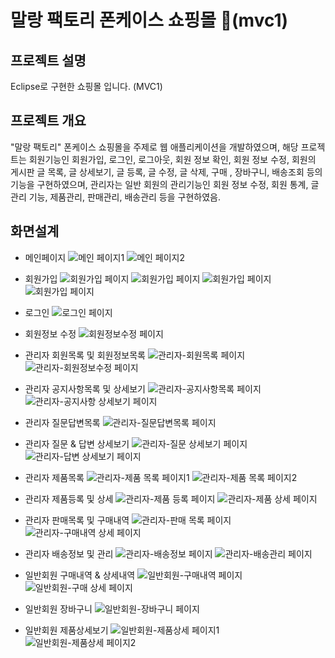 # 말랑 팩토리 폰케이스 쇼핑몰 🛒(mvc1)

## 프로젝트 설명
Eclipse로 구현한 쇼핑몰 입니다. (MVC1)

## 프로젝트 개요
"말랑 팩토리" 폰케이스 쇼핑몰을 주제로 웹 애플리케이션을 개발하였으며, 해당 프로젝트는 회원기능인 회원가입, 로그인, 로그아웃, 회원 정보 확인, 회원 정보 수정, 회원의 게시판 글 목록, 글 상세보기, 글 등록, 글 수정, 글 삭제, 구매 , 장바구니, 배송조회 등의 기능을 구현하였으며, 관리자는 일반 회원의 관리기능인 회원 정보 수정, 회원 통계, 글 관리 기능, 제품관리, 판매관리, 배송관리  등을 구현하였음.


## 화면설계 

* 메인페이지
![메인 페이지1](./WebContent/img/1.png "메인 페이지")
![메인 페이지2](./WebContent/img/2.png "메인 페이지")

* 회원가입
![회원가입 페이지](./WebContent/img/3-1.png "회원가입 페이지")
![회원가입 페이지](./WebContent/img/3-2.png "회원가입 페이지")
![회원가입 페이지](./WebContent/img/3-3.png "회원가입 페이지")
![회원가입 페이지](./WebContent/img/3-3.png "회원가입 페이지")

* 로그인
![로그인 페이지](./WebContent/img/4.png "로그인 페이지")

* 회원정보 수정
![회원정보수정 페이지](./WebContent/img/5.png "회원정보수정 페이지")

* 관리자 회원목록 및 회원정보목록
![관리자-회원목록 페이지](./WebContent/img/6.png "관리자-회원목록 페이지")
![관리자-회원정보수정 페이지](./WebContent/img/6-1.png "관리자-회원정보목록 페이지")

* 관리자 공지사항목록 및 상세보기
![관리자-공지사항목록 페이지](./WebContent/img/7.png "관리자-공지사항목록 페이지")
![관리자-공지사항 상세보기 페이지](./WebContent/img/7-1.png "관리자-공지사항 상세보기 페이지")

* 관리자 질문답변목록
![관리자-질문답변목록 페이지](./WebContent/img/8.png "관리자-질문답변목록 페이지")

* 관리자 질문 & 답변 상세보기
![관리자-질문 상세보기 페이지](./WebContent/img/8-1.png "관리자-질문 상세보기 페이지")
![관리자-답변 상세보기 페이지](./WebContent/img/8-2.png "관리자-답변 상세보기 페이지")

* 관리자 제품목록
![관리자-제품 목록 페이지1](./WebContent/img/9.png "관리자-제품목록 페이지1")
![관리자-제품 목록 페이지2](./WebContent/img/9-1.png "관리자-제품목록 페이지2")

* 관리자 제품등록 및 상세
![관리자-제품 등록 페이지](./WebContent/img/9-2.png "관리자-제품등록 페이지")
![관리자-제품 상세 페이지](./WebContent/img/9-3.png "관리자-제품상세 페이지")

* 관리자 판매목록 및 구매내역
![관리자-판매 목록 페이지](./WebContent/img/10.png "관리자-판매 목록 페이지")
![관리자-구매내역 상세 페이지](./WebContent/img/11.png "관리자-구매내역 상세 페이지")

* 관리자 배송정보 및 관리
![관리자-배송정보 페이지](./WebContent/img/12.png "관리자-배송 정보 페이지")
![관리자-배송관리 페이지](./WebContent/img/13.png "관리자-배송 관리 페이지")

* 일반회원 구매내역 & 상세내역
![일반회원-구매내역 페이지](./WebContent/img/14.png "일반회원-구매내역 페이지")
![일반회원-구매 상세 페이지](./WebContent/img/15.png "일반회원-구매 상세 페이지")

* 일반회원 장바구니
![일반회원-장바구니 페이지](./WebContent/img/16.png "일반회원-장바구니 페이지")

* 일반회원 제품상세보기
![일반회원-제품상세 페이지1](./WebContent/img/17.png "일반회원-제품 상세 페이지")
![일반회원-제품상세 페이지2](./WebContent/img/17.png "일반회원-제품 상세 페이지(품절)")
